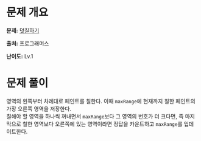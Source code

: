 # 문제 개요

**문제:** [덧칠하기](https://school.programmers.co.kr/learn/courses/30/lessons/161989)

**출처:** 프로그래머스

**난이도:** Lv.1

# 문제 풀이

영역의 왼쪽부터 차례대로 페인트를 칠한다. 이때 `maxRange`에 현재까지 칠한 페인트의 가장 오른쪽 영역을 저장한다.  
칠해야 할 영역을 하나씩 꺼내면서 `maxRange`보다 그 영역의 번호가 더 크다면, 즉 마지막으로 칠한 영역보다 오른쪽에 있는 영역이라면 정답을 카운트하고 `maxRange`를 업데이트한다.
